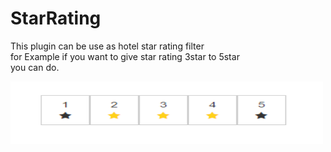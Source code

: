 # StarRating
This plugin can be use as hotel star rating filter <br>
for Example if you want to give star rating 3star to 5star <br>
you can do.<br>

<img src="starrating.jpg" height="100" width="500">




